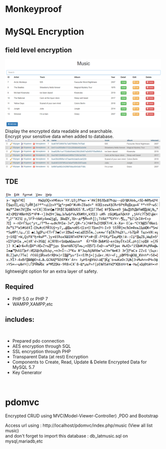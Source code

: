 # Monkeyproof
# MySQL Encryption
## field level encryption
![index](index.png)
<br>
Display the encrypted data readable and searchable.<br>
Encrypt your sensitive data when added to database.<br>
![EncryptedDB](database.png)

## TDE
![Encrypted](activeTde.png)
<br>
lightweight option for an extra layer of safety.<br>


## Required
* PHP 5.0 or PHP 7 <br>
* WAMPP,XAMPP,etc <br>

## includes:
<br>

- Prepared pdo connection <br>
- AES encryption through SQL <br>
- SSL encryption through PHP <br>
- Transparent Data (at rest) Encryption <br>
- Components to Create, Read, Update & Delete Encrypted Data for MySQL 5.7 <br>
- Key Generator
<br>

# pdomvc <br>
Encrypted CRUD using MVC(Model-Viewer-Controller) ,PDO and Bootstrap <br>

Access url using : http://localhost/pdomvc/index.php/music (View all list music) <br>
and don't forget to import this database : db_latmusic.sql on mysql,mariadb,etc
